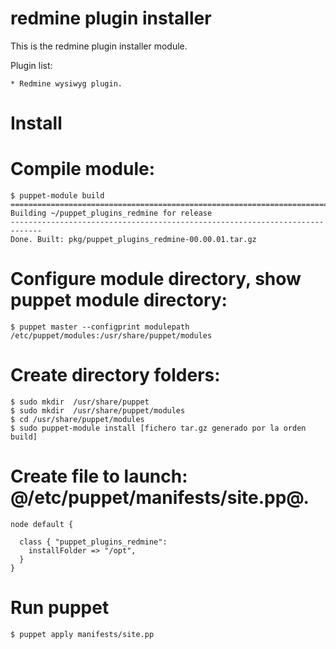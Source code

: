 # redmine plugin installer #

This is the redmine plugin installer module.

Plugin list:

	* Redmine wysiwyg plugin.

Install
========

# Compile module:

	$ puppet-module build
	=============================================================================
	Building ~/puppet_plugins_redmine for release
	-----------------------------------------------------------------------------
	Done. Built: pkg/puppet_plugins_redmine-00.00.01.tar.gz
# Configure module directory, show puppet module directory:

	$ puppet master --configprint modulepath
	/etc/puppet/modules:/usr/share/puppet/modules
# Create directory folders:

	$ sudo mkdir  /usr/share/puppet
	$ sudo mkdir  /usr/share/puppet/modules
	$ cd /usr/share/puppet/modules
	$ sudo puppet-module install [fichero tar.gz generado por la orden build]
# Create file to launch: @/etc/puppet/manifests/site.pp@.

	node default {
		
	  class { "puppet_plugins_redmine":
	    installFolder => "/opt",
	  }
	}
# Run puppet 

	$ puppet apply manifests/site.pp
